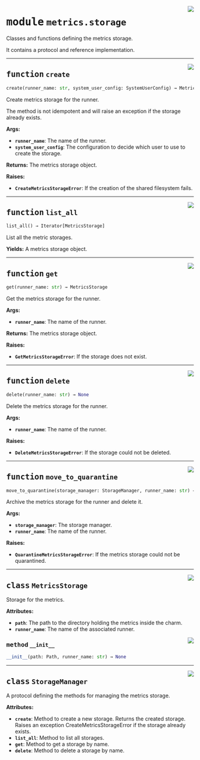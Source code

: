 <!-- markdownlint-disable -->

<a href="../src/github_runner_manager/metrics/storage.py#L0"><img align="right" style="float:right;" src="https://img.shields.io/badge/-source-cccccc?style=flat-square"></a>

# <kbd>module</kbd> `metrics.storage`
Classes and functions defining the metrics storage. 

It contains a protocol and reference implementation. 


---

<a href="../src/github_runner_manager/metrics/storage.py#L71"><img align="right" style="float:right;" src="https://img.shields.io/badge/-source-cccccc?style=flat-square"></a>

## <kbd>function</kbd> `create`

```python
create(runner_name: str, system_user_config: SystemUserConfig) → MetricsStorage
```

Create metrics storage for the runner. 

The method is not idempotent and will raise an exception if the storage already exists. 



**Args:**
 
 - <b>`runner_name`</b>:  The name of the runner. 
 - <b>`system_user_config`</b>:  The configuration to decide which user to use to create the storage. 



**Returns:**
 The metrics storage object. 



**Raises:**
 
 - <b>`CreateMetricsStorageError`</b>:  If the creation of the shared filesystem fails. 


---

<a href="../src/github_runner_manager/metrics/storage.py#L105"><img align="right" style="float:right;" src="https://img.shields.io/badge/-source-cccccc?style=flat-square"></a>

## <kbd>function</kbd> `list_all`

```python
list_all() → Iterator[MetricsStorage]
```

List all the metric storages. 



**Yields:**
  A metrics storage object. 


---

<a href="../src/github_runner_manager/metrics/storage.py#L124"><img align="right" style="float:right;" src="https://img.shields.io/badge/-source-cccccc?style=flat-square"></a>

## <kbd>function</kbd> `get`

```python
get(runner_name: str) → MetricsStorage
```

Get the metrics storage for the runner. 



**Args:**
 
 - <b>`runner_name`</b>:  The name of the runner. 



**Returns:**
 The metrics storage object. 



**Raises:**
 
 - <b>`GetMetricsStorageError`</b>:  If the storage does not exist. 


---

<a href="../src/github_runner_manager/metrics/storage.py#L143"><img align="right" style="float:right;" src="https://img.shields.io/badge/-source-cccccc?style=flat-square"></a>

## <kbd>function</kbd> `delete`

```python
delete(runner_name: str) → None
```

Delete the metrics storage for the runner. 



**Args:**
 
 - <b>`runner_name`</b>:  The name of the runner. 



**Raises:**
 
 - <b>`DeleteMetricsStorageError`</b>:  If the storage could not be deleted. 


---

<a href="../src/github_runner_manager/metrics/storage.py#L162"><img align="right" style="float:right;" src="https://img.shields.io/badge/-source-cccccc?style=flat-square"></a>

## <kbd>function</kbd> `move_to_quarantine`

```python
move_to_quarantine(storage_manager: StorageManager, runner_name: str) → None
```

Archive the metrics storage for the runner and delete it. 



**Args:**
 
 - <b>`storage_manager`</b>:  The storage manager. 
 - <b>`runner_name`</b>:  The name of the runner. 



**Raises:**
 
 - <b>`QuarantineMetricsStorageError`</b>:  If the metrics storage could not be quarantined. 


---

<a href="../src/github_runner_manager/metrics/storage.py#L29"><img align="right" style="float:right;" src="https://img.shields.io/badge/-source-cccccc?style=flat-square"></a>

## <kbd>class</kbd> `MetricsStorage`
Storage for the metrics. 



**Attributes:**
 
 - <b>`path`</b>:  The path to the directory holding the metrics inside the charm. 
 - <b>`runner_name`</b>:  The name of the associated runner. 

<a href="../<string>"><img align="right" style="float:right;" src="https://img.shields.io/badge/-source-cccccc?style=flat-square"></a>

### <kbd>method</kbd> `__init__`

```python
__init__(path: Path, runner_name: str) → None
```









---

<a href="../src/github_runner_manager/metrics/storage.py#L42"><img align="right" style="float:right;" src="https://img.shields.io/badge/-source-cccccc?style=flat-square"></a>

## <kbd>class</kbd> `StorageManager`
A protocol defining the methods for managing the metrics storage. 



**Attributes:**
 
 - <b>`create`</b>:  Method to create a new storage. Returns the created storage.  Raises an exception CreateMetricsStorageError if the storage already exists. 
 - <b>`list_all`</b>:  Method to list all storages. 
 - <b>`get`</b>:  Method to get a storage by name. 
 - <b>`delete`</b>:  Method to delete a storage by name. 





